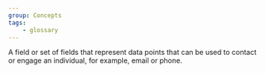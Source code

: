 ```yaml
---
group: Concepts
tags:
    - glossary
---
```

A field or set of fields that represent data points that can be used to contact or engage an individual, for example, email or phone.